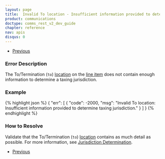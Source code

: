 ```yaml
---
layout: page
title:  Invalid To location - Insufficient information provided to determine taxing jurisdiction
product: communications
doctype: comms_rest_v2_dev_guide
chapter: reference
nav: apis
disqus: 0
---
```


<ul class="pager">
  <li class="previous"><a href="/communications/dev-guide_rest_v2/reference/calculate-tax-errors/"><i class="glyphicon glyphicon-chevron-left"></i>Previous</a></li>
</ul>

<h3>Error Description</h3>
The To/Termination (<code>to</code>) <a class="dev-guide-link" href="/communications/dev-guide_rest_v2/reference/location/">location</a> on the <a class="dev-guide-link" href="/communications/dev-guide_rest_v2/reference/line-item/">line item</a> does not contain enough information to determine a taxing jurisdiction.

<h3>Example</h3>
{% highlight json %}
{
  "err": [
    {
      "code": -2000,
      "msg": "Invalid To location: Insufficient information provided to determine taxing jurisdiction."
    }
  ]
}
{% endhighlight %}

<h3>How to Resolve</h3>
Validate that the To/Termination (<code>to</code>) <a class="dev-guide-link" href="/communications/dev-guide_rest_v2/reference/location/">location</a> contains as much detail as possible.  For more information, see <a class="dev-guide-link" href="/communications/dev-guide_rest_v2/customizing-transactions/sample-transactions/jurisdiction-determination/">Jurisdiction Determination</a>.

<ul class="pager">
  <li class="previous"><a href="/communications/dev-guide_rest_v2/reference/calculate-tax-errors/"><i class="glyphicon glyphicon-chevron-left"></i>Previous</a></li>
</ul>